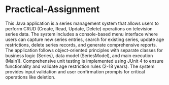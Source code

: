 # Practical-Assignment
This Java application is a series management system that allows users to perform CRUD (Create, Read, Update, Delete) operations on television series data. The system includes a console-based menu interface where users can capture new series entries, search for existing series, update age restrictions, delete series records, and generate comprehensive reports. The application follows object-oriented principles with separate classes for business logic (Series), data model (SeriesModel), and main execution (Main1). Comprehensive unit testing is implemented using JUnit 4 to ensure functionality and validate age restriction rules (2-18 years). The system provides input validation and user confirmation prompts for critical operations like deletion.
